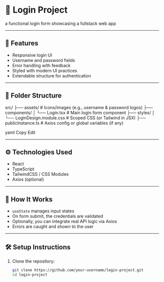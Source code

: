 # 🔐 Login Project

a functional login form showcasing a fullstack web app

---

## 🚀 Features

- Responsive login UI  
- Username and password fields  
- Error handling with feedback  
- Styled with modern UI practices  
- Extendable structure for authentication  

---

## 📁 Folder Structure

src/
├── assets/ # Icons/images (e.g., username & password logos)
├── components/
│ └── Login.tsx # Main login form component
├── styles/
│ └── LoginDesign.module.css # Scoped CSS (or Tailwind in JSX)
├── publicInstance.ts # Axios config or global variables (if any)

yaml
Copy
Edit

---

## ⚙️ Technologies Used

- React  
- TypeScript  
- TailwindCSS / CSS Modules  
- Axios (optional)

---

## 🧠 How It Works

- `useState` manages input states  
- On form submit, the credentials are validated  
- Optionally, you can integrate real API logic via Axios  
- Errors are caught and shown to the user  

---

## 🛠 Setup Instructions

1. Clone the repository:
   ```bash
   git clone https://github.com/your-username/login-project.git
   cd login-project
```
